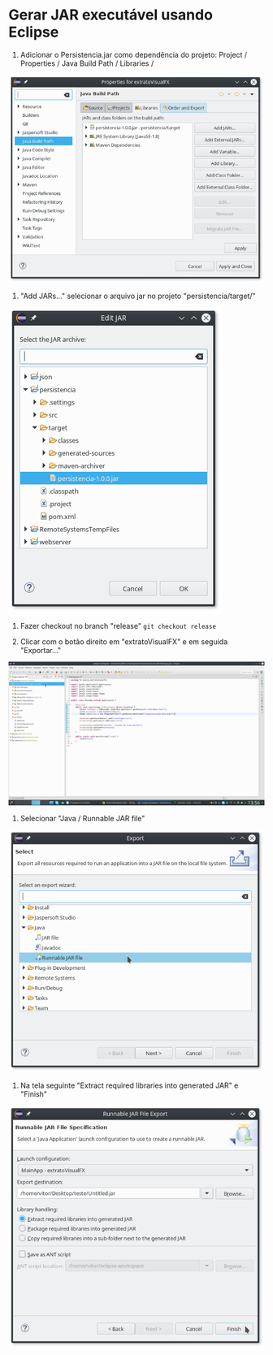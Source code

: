 # Gerar JAR executável usando Eclipse

1. Adicionar o Persistencia.jar como dependência do projeto:
Project / Properties / Java Build Path / Libraries / 

![Passo 1](gerar_jar_img1.png)



1. "Add JARs..." selecionar o arquivo jar no projeto "persistencia/target/"

![Passo 2](gerar_jar_img2.png)



1. Fazer checkout no branch "release"
`git checkout release`


1. Clicar com o botão direito em "extratoVisualFX" e em seguida "Exportar..."

![Passo 3](gerar_jar_img3.png)



1. Selecionar "Java / Runnable JAR file"

![Passo 4](gerar_jar_img4.png)



1. Na tela seguinte "Extract required libraries into generated JAR" e "Finish"

![Passo 5](gerar_jar_img5.png)

